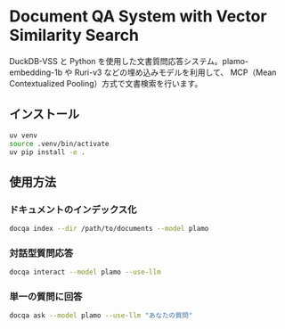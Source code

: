 # Document QA System with Vector Similarity Search

DuckDB-VSS と Python を使用した文書質問応答システム。plamo-embedding-1b や Ruri-v3 などの埋め込みモデルを利用して、
MCP（Mean Contextualized Pooling）方式で文書検索を行います。

## インストール

```bash
uv venv
source .venv/bin/activate
uv pip install -e .
```

## 使用方法

### ドキュメントのインデックス化

```bash
docqa index --dir /path/to/documents --model plamo
```

### 対話型質問応答

```bash
docqa interact --model plamo --use-llm
```

### 単一の質問に回答

```bash
docqa ask --model plamo --use-llm "あなたの質問"
```
